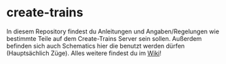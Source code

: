 # create-trains

In diesem Repository findest du Anleitungen und Angaben/Regelungen wie bestimmte Teile auf dem Create-Trains Server sein sollen.
Außerdem befinden sich auch Schematics hier die benutzt werden dürfen (Hauptsächlich Züge).
Alles weitere findest du im [Wiki](https://github.com/forest-cat/create-trains/wiki)!
